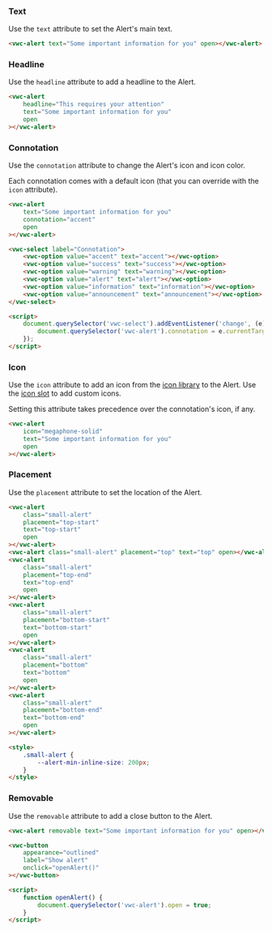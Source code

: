 ### Text

Use the `text` attribute to set the Alert's main text.

```html preview 100px
<vwc-alert text="Some important information for you" open></vwc-alert>
```

### Headline

Use the `headline` attribute to add a headline to the Alert.

```html preview 100px
<vwc-alert
	headline="This requires your attention"
	text="Some important information for you"
	open
></vwc-alert>
```

### Connotation

Use the `connotation` attribute to change the Alert's icon and icon color.

<vwc-note connotation="information" icon="info-line">

Each connotation comes with a default icon (that you can override with the `icon` attribute).

</vwc-note>

```html preview 350px
<vwc-alert
	text="Some important information for you"
	connotation="accent"
	open
></vwc-alert>

<vwc-select label="Connotation">
	<vwc-option value="accent" text="accent"></vwc-option>
	<vwc-option value="success" text="success"></vwc-option>
	<vwc-option value="warning" text="warning"></vwc-option>
	<vwc-option value="alert" text="alert"></vwc-option>
	<vwc-option value="information" text="information"></vwc-option>
	<vwc-option value="announcement" text="announcement"></vwc-option>
</vwc-select>

<script>
	document.querySelector('vwc-select').addEventListener('change', (e) => {
		document.querySelector('vwc-alert').connotation = e.currentTarget.value;
	});
</script>
```

### Icon

Use the `icon` attribute to add an icon from the [icon library](/icons/icons-gallery/) to the Alert.
Use the [icon slot](/components/alert/code/#icon) to add custom icons.

<vwc-note connotation="information" icon="info-line">

Setting this attribute takes precedence over the connotation's icon, if any.

</vwc-note>

```html preview 100px
<vwc-alert
	icon="megaphone-solid"
	text="Some important information for you"
	open
></vwc-alert>
```

### Placement

Use the `placement` attribute to set the location of the Alert.

```html preview center 250px
<vwc-alert
	class="small-alert"
	placement="top-start"
	text="top-start"
	open
></vwc-alert>
<vwc-alert class="small-alert" placement="top" text="top" open></vwc-alert>
<vwc-alert
	class="small-alert"
	placement="top-end"
	text="top-end"
	open
></vwc-alert>
<vwc-alert
	class="small-alert"
	placement="bottom-start"
	text="bottom-start"
	open
></vwc-alert>
<vwc-alert
	class="small-alert"
	placement="bottom"
	text="bottom"
	open
></vwc-alert>
<vwc-alert
	class="small-alert"
	placement="bottom-end"
	text="bottom-end"
	open
></vwc-alert>

<style>
	.small-alert {
		--alert-min-inline-size: 200px;
	}
</style>
```

### Removable

Use the `removable` attribute to add a close button to the Alert.

```html preview 100px
<vwc-alert removable text="Some important information for you" open></vwc-alert>

<vwc-button
	appearance="outlined"
	label="Show alert"
	onclick="openAlert()"
></vwc-button>

<script>
	function openAlert() {
		document.querySelector('vwc-alert').open = true;
	}
</script>
```
